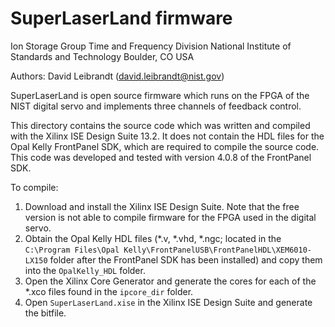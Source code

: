 # SuperLaserLand firmware

Ion Storage Group
Time and Frequency Division
National Institute of Standards and Technology
Boulder, CO USA

Authors:
David Leibrandt (david.leibrandt@nist.gov)

SuperLaserLand is open source firmware which runs on the FPGA
of the NIST digital servo and implements three channels of feedback
control.

This directory contains the source code which was written
and compiled with the Xilinx ISE Design Suite 13.2.  It does not
contain the HDL files for the Opal Kelly FrontPanel SDK,
which are required to compile the source code.  This code was
developed and tested with version 4.0.8 of the FrontPanel SDK.

To compile:
1. Download and install the Xilinx ISE Design Suite.  Note that the
free version is not able to compile firmware for the FPGA used in
the digital servo.
2. Obtain the Opal Kelly HDL files (*.v, *.vhd, *.ngc; located in the
`C:\Program Files\Opal Kelly\FrontPanelUSB\FrontPanelHDL\XEM6010-LX150`
folder after the FrontPanel SDK has been installed) and copy them into
the `OpalKelly_HDL` folder.
3. Open the Xilinx Core Generator and generate the cores for each
of the *.xco files found in the `ipcore_dir` folder.
4. Open `SuperLaserLand.xise` in the Xilinx ISE Design Suite and
generate the bitfile.
